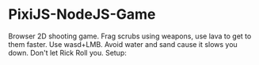 # PixiJS-NodeJS-Game
Browser 2D shooting game. Frag scrubs using weapons, use lava to get to them faster. Use wasd+LMB. Avoid water and sand cause it slows you down. Don't let Rick Roll you. Setup:

